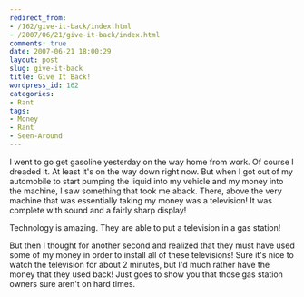 ```yaml
---
redirect_from:
- /162/give-it-back/index.html
- /2007/06/21/give-it-back/index.html
comments: true
date: 2007-06-21 18:00:29
layout: post
slug: give-it-back
title: Give It Back!
wordpress_id: 162
categories:
- Rant
tags:
- Money
- Rant
- Seen-Around
---
```


I went to go get gasoline yesterday on the way home from work.  Of course I dreaded it.  At least it's on the way down right now.  But when I got out of my automobile to start pumping the liquid into my vehicle and my money into the machine, I saw something that took me aback.  There, above the very machine that was essentially taking my money was a television!  It was complete with sound and a fairly sharp display!

Technology is amazing.  They are able to put a television in a gas station!

But then I thought for another second and realized that they must have used some of my money in order to install all of these televisions!  Sure it's nice to watch the television for about 2 minutes, but I'd much rather have the money that they used back!  Just goes to show you that those gas station owners sure aren't on hard times.
